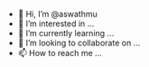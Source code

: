 - 👋 Hi, I’m @aswathmu
- 👀 I’m interested in ...
- 🌱 I’m currently learning ...
- 💞️ I’m looking to collaborate on ...
- 📫 How to reach me ...

<!---
aswathmu/aswathmu is a ✨ special ✨ repository because its `README.md` (this file) appears on your GitHub profile.
You can click the Preview link to take a look at your changes.
--->
